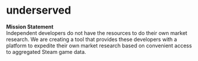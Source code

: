 # underserved

<b> Mission Statement </b><br/>
Independent developers do not have the resources to do their own market research. We are creating a tool that provides these developers with a platform to expedite their own market research based on convenient access to aggregated Steam game data.
